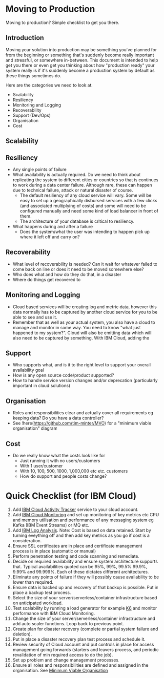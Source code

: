 # Moving to Production
Moving to production? Simple checklist to get you there.

## Introduction
Moving your solution into production may be something you've planned for from the beginning or something that's suddenly become really important and stressful, or somewhere in-between. This document is intended to help get you there or even get you thinking about how "production ready" your system really is if it's suddenly become a production system by default as these things sometimes do.

Here are the categories we need to look at.

- Scalability
- Resiliency
- Monitoring and Logging
- Recoverability
- Support (Dev/Ops)
- Organisation
- Cost

## Scalability


## Resiliency
- Any single points of failure
- What availability is actually required. Do we need to think about replicating the system to different cities or countries so that is continues to work during a data center failure. Although rare, these can happen due to technical failure, attack or natural disaster of course.
  - The default resiliency of any cloud service will vary. Some will be easy to set up a geographically disbursed services with a few clicks (and associated multiplying of costs) and some will need to be configured manually and need some kind of load balancer in front of them.
  - The architecture of your database is critical to resiliency. 
- What happens during and after a failure
  - Does the system/what the user was intending to happen pick up where it left off and carry on?
  
## Recoverability
- What level of recoverability is needed? Can it wait for whatever failed to come back on line or does it need to be moved somewhere else?
- Who does what and how do they do that, in a disaster
- Where do things get recovered to

## Monitoring and Logging
- Cloud based services will be creating log and metric data, however this data normally has to be captured by another cloud service for you to be able to see and use it.
- Remember that as well as your actual system, you also have a cloud to manage and monitor in some way. You need to know "what just happened to my system?". Cloud will also be emitting data which will also need to be captured by something. With IBM Cloud, adding the 

## Support
- Who supports what, and is it to the right level to support your overall availability goal
- How is any open source code/product supported?
- How to handle service version changes and/or deprecation (particularly important in cloud solutions)

## Organisation
- Roles and responsibilities clear and actually cover all requirements eg keeping data? Do you have a data controller? 
- See !here(https://github.com/tim-minter/MVO) for a "minimum viable organisation" diagram

## Cost
- Do we really know what the costs look like for 
  - Just running it with no users/customers 
  - With 1 user/customer 
  - With 10, 100, 500, 1000, 1,000,000 etc etc. customers
  - How do support and people costs change?


# Quick Checklist (for IBM Cloud)
1. Add [IBM Cloud Activity Tracker](https://cloud.ibm.com/catalog/services/ibm-cloud-activity-tracker?callback=%2Fobserve%2Factivitytracker%2Fcreate) service to your cloud account. 
2. Add [IBM Cloud Monitoring](https://cloud.ibm.com/catalog/services/ibm-cloud-monitoring?callback=%2Fobserve%2Fmonitoring%2Fcreate) and set up monitoring of key metrics etc CPU and memory utilisation and performance of any messaging system eg Kafka (IBM Event Streams) or MQ etc.
3. Add [IBM Log Analysis](https://cloud.ibm.com/catalog/services/ibm-log-analysis?callback=%2Fobserve%2Flogging%2Fcreate). Note: Cost is based on data retained. Start by turning eveything off and then add key metrics as you go if cost is a consideration.
4. Ensure SSL certificates are in place and certificate management process is in place (automatic or manual)
5. Perform penetration testing and code scanning and remediate.
6. Decide on required availability and ensure system architecture supports that. Typical availabilities quoted can be 95%, 99%, 99.5% 99.9%, 9.99% and 99.999%. Each of these dictates different architectures.
7. Eliminate any points of failure if they will possibly cause availability to be lower than required.
8. Ensure data is backed up and recovery of that backup is possible. Put in place a backup test process.
9. Select the size of your server/serverless/container infrastructure based on anticipated workload.
10. Test scalability by running a load generator for example [K6](https://k6.io) and monitor performance with IBM Cloud Monitoring.
11. Change the size of your server/serverless/container infrastructure and add auto scaler functions. Loop back to previous point.
12. Create plan for disaster recovery (complete or partial system failure and deletion).
13. Put in place a disaster recovery plan test process and schedule it.
14. Review security of Cloud account and put controls in place for access management going forwards (starters and leavers process, and periodic revalidation of min required access to do the job).
15. Set up problem and change management processes.
16. Ensure all roles and responsibilities are defined and assigned in the organisation. See [Minimum Viable Organisation](https://github.com/tim-minter/MVO)

